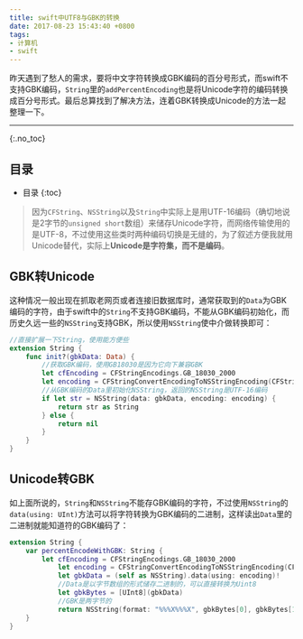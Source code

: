 ```yaml
---
title: swift中UTF8与GBK的转换
date: 2017-08-23 15:43:40 +0800
tags: 
- 计算机
- swift
---
```


昨天遇到了愁人的需求，要将中文字符转换成GBK编码的百分号形式，而swift不支持GBK编码，`String`里的`addPercentEncoding`也是将Unicode字符的编码转换成百分号形式。最后总算找到了解决方法，连着GBK转换成Unicode的方法一起整理一下。

<!-- more -->

---

{:.no_toc}
## 目录

* 目录
{:toc}

> 因为`CFString`、`NSString`以及`String`中实际上是用UTF-16编码（确切地说是2字节的`unsigned short`数组）来储存Unicode字符，而网络传输使用的是UTF-8，不过使用这些类时两种编码切换是无缝的，为了叙述方便我就用Unicode替代，实际上**Unicode是字符集，而不是编码**。

## GBK转Unicode

这种情况一般出现在抓取老网页或者连接旧数据库时，通常获取到的`Data`为GBK编码的字符，由于swift中的`String`不支持GBK编码，不能从GBK编码初始化，而历史久远一些的`NSString`支持GBK，所以使用`NSString`使中介做转换即可：

~~~ swift
//直接扩展一下String，使用能方便些
extension String {
    func init?(gbkData: Data) {
        //获取GBK编码，使用GB18030是因为它向下兼容GBK
        let cfEncoding = CFStringEncodings.GB_18030_2000
        let encoding = CFStringConvertEncodingToNSStringEncoding(CFStringEncoding(cfEncoding.rawValue))
        //从GBK编码的Data里初始化NSString，返回的NSString是UTF-16编码
        if let str = NSString(data: gbkData, encoding: encoding) {
            return str as String
        } else {
            return nil
        }
    }
}
~~~

## Unicode转GBK

如上面所说的，`String`和`NSString`不能存GBK编码的字符，不过使用`NSString`的`data(using: UInt)`方法可以将字符转换为GBK编码的二进制，这样读出`Data`里的二进制就能知道符的GBK编码了：

~~~ swift
extension String {
    var percentEncodeWithGBK: String {
        let cfEncoding = CFStringEncodings.GB_18030_2000
            let encoding = CFStringConvertEncodingToNSStringEncoding(CFStringEncoding(cfEncoding.rawValue))
            let gbkData = (self as NSString).data(using: encoding)!
            //Data是以字节数组的形式储存二进制的，可以直接转换为Uint8
            let gbkBytes = [UInt8](gbkData)
            //GBK是两字节的
            return NSString(format: "%%%X%%%X", gbkBytes[0], gbkBytes[1]) as String
    }
}
~~~